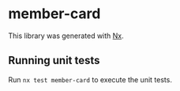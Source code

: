# member-card

This library was generated with [Nx](https://nx.dev).

## Running unit tests

Run `nx test member-card` to execute the unit tests.
